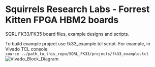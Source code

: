 # Squirrels Research Labs - Forrest Kitten FPGA HBM2 boards
SQRL FK33/FK35 board files, example designs and scripts.

To build example project use fk33_example.tcl script. 
For example, in Vivado TCL console:
<br>
```source ../path_to_this_repo/SQRL_FK33/projects/fk33_example.tcl```
![Vivado_Block_Diagram](images/Vivado_example1.PNG?raw=true "Vivado TCL Console")
